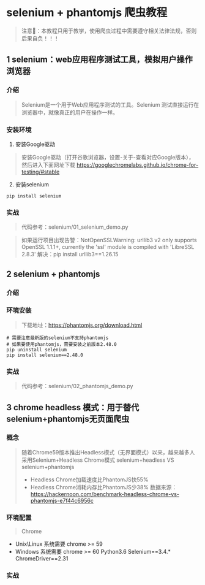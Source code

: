 # selenium + phantomjs 爬虫教程
> 注意📢：本教程只用于教学，使用爬虫过程中需要遵守相关法律法规，否则后果自负！！！

## 1 selenium：web应用程序测试工具，模拟用户操作浏览器

### 介绍
> Selenium是一个用于Web应用程序测试的工具。Selenium 测试直接运行在浏览器中，就像真正的用户在操作一样。

### 安装环境
1. 安装Google驱动
> 安装Google驱动（打开谷歌浏览器，设置-关于-查看对应Google版本），然后进入下面网址下载
https://googlechromelabs.github.io/chrome-for-testing/#stable

2. 安装selenium
```pycon
pip install selenium
```




### 实战
> 代码参考：selenium/01_selenium_demo.py

> 如果运行项目出现告警：NotOpenSSLWarning: urllib3 v2 only supports OpenSSL 1.1.1+, currently the 'ssl' module is compiled with 'LibreSSL 2.8.3'
> 解决：pip install urllib3==1.26.15


## 2 selenium + phantomjs
### 介绍

### 环境安装
> 下载地址：https://phantomjs.org/download.html
```pycon
# 需要注意最新版的selenium不支持phantomjs
# 如果要使用phantomjs，需要安装之前版本2.48.0
pip uninstall selenium 
pip install selenium==2.48.0
```

 
 
### 实战
> 代码参考：selenium/02_phantomjs_demo.py


## 3 chrome headless 模式：用于替代selenium+phantomjs无页面爬虫
### 概念
>随着Chrome59版本推出Headless模式（无界面模式）以来，越来越多人采用Selenium+Headless Chrome模式
> selenium+headless VS selenium+phantomjs
> - Headless Chrome加载速度比PhantomJS快55% 
> - Headless Chrome消耗内存比PhantomJS少38%
> 数据来源：https://hackernoon.com/benchmark-headless-chrome-vs-phantomjs-e7f44c6956c

### 环境配置
> Chrome
- Unix\Linux 系统需要 chrome >= 59 
- Windows 系统需要 chrome >= 60 Python3.6
             Selenium==3.4.*
             ChromeDriver==2.31


### 实战